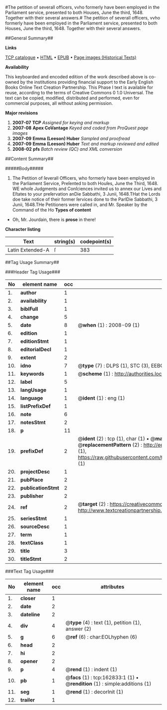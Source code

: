 #The petition of severall officers, vvho formerly have been employed in the Parliament service, presented to both Houses, June the third, 1648. Together with their several answers.#
The petition of severall officers, vvho formerly have been employed in the Parliament service, presented to both Houses, June the third, 1648. Together with their several answers.

##General Summary##

**Links**

[TCP catalogue](http://www.ota.ox.ac.uk/tcp/)  • 
[HTML](http://tei.it.ox.ac.uk/tcp/Texts-HTML/free/A90/A90580.html)  • 
[EPUB](http://tei.it.ox.ac.uk/tcp/Texts-EPUB/free/A90/A90580.epub) • 
[Page images (Historical Texts)](https://data.historicaltexts.jisc.ac.uk/view?pubId=eebo-99869570e&pageId=eebo-99869570e-162833-1)

**Availability**

This keyboarded and encoded edition of the
	       work described above is co-owned by the institutions
	       providing financial support to the Early English Books
	       Online Text Creation Partnership. This Phase I text is
	       available for reuse, according to the terms of Creative
	       Commons 0 1.0 Universal. The text can be copied,
	       modified, distributed and performed, even for
	       commercial purposes, all without asking permission.

**Major revisions**

1. __2007-07__ __TCP__ *Assigned for keying and markup*
1. __2007-08__ __Apex CoVantage__ *Keyed and coded from ProQuest page images*
1. __2007-09__ __Emma (Leeson) Huber__ *Sampled and proofread*
1. __2007-09__ __Emma (Leeson) Huber__ *Text and markup reviewed and edited*
1. __2008-02__ __pfs__ *Batch review (QC) and XML conversion*

##Content Summary##

#####Body#####

1. The Petition of ſeverall Officers, who formerly have been employed in the Parliament Service, Preſented to both Houſes, June the Third, 1648.
WE whoſe Judgments and Conſciences invited us to annex our Lives and Eſtates to your preſervation anDie Sabbathi, 3 Junii, 1648.THat the Lords doe take notice of their former ſervices done to the ParlDie Sabbathi, 3 Junii, 1648.THe Petitioners were called in, and Mr. Speaker by the Command of the Ho
**Types of content**

  * Oh, Mr. Jourdain, there is **prose** in there!

**Character listing**


|Text|string(s)|codepoint(s)|
|---|---|---|
|Latin Extended-A|ſ|383|

##Tag Usage Summary##

###Header Tag Usage###

|No|element name|occ|attributes|
|---|---|---|---|
|1.|__author__|1||
|2.|__availability__|1||
|3.|__biblFull__|1||
|4.|__change__|5||
|5.|__date__|8| @__when__ (1) : 2008-09 (1)|
|6.|__edition__|1||
|7.|__editionStmt__|1||
|8.|__editorialDecl__|1||
|9.|__extent__|2||
|10.|__idno__|7| @__type__ (7) : DLPS (1), STC (3), EEBO-CITATION (1), PROQUEST (1), VID (1)|
|11.|__keywords__|1| @__scheme__ (1) : http://authorities.loc.gov/ (1)|
|12.|__label__|5||
|13.|__langUsage__|1||
|14.|__language__|1| @__ident__ (1) : eng (1)|
|15.|__listPrefixDef__|1||
|16.|__note__|6||
|17.|__notesStmt__|2||
|18.|__p__|11||
|19.|__prefixDef__|2| @__ident__ (2) : tcp (1), char (1)  •  @__matchPattern__ (2) : ([0-9\-]+):([0-9IVX]+) (1), (.+) (1)  •  @__replacementPattern__ (2) : http://eebo.chadwyck.com/downloadtiff?vid=$1&page=$2 (1), https://raw.githubusercontent.com/textcreationpartnership/Texts/master/tcpchars.xml#$1 (1)|
|20.|__projectDesc__|1||
|21.|__pubPlace__|2||
|22.|__publicationStmt__|2||
|23.|__publisher__|2||
|24.|__ref__|2| @__target__ (2) : https://creativecommons.org/publicdomain/zero/1.0/ (1), http://www.textcreationpartnership.org/docs/. (1)|
|25.|__seriesStmt__|1||
|26.|__sourceDesc__|1||
|27.|__term__|1||
|28.|__textClass__|1||
|29.|__title__|3||
|30.|__titleStmt__|2||


###Text Tag Usage###

|No|element name|occ|attributes|
|---|---|---|---|
|1.|__closer__|1||
|2.|__date__|2||
|3.|__dateline__|2||
|4.|__div__|4| @__type__ (4) : text (1), petition (1), answer (2)|
|5.|__g__|6| @__ref__ (6) : char:EOLhyphen (6)|
|6.|__head__|2||
|7.|__hi__|2||
|8.|__opener__|2||
|9.|__p__|4| @__rend__ (1) : indent (1)|
|10.|__pb__|1| @__facs__ (1) : tcp:162833:1 (1)  •  @__rendition__ (1) : simple:additions (1)|
|11.|__seg__|1| @__rend__ (1) : decorInit (1)|
|12.|__trailer__|1||
